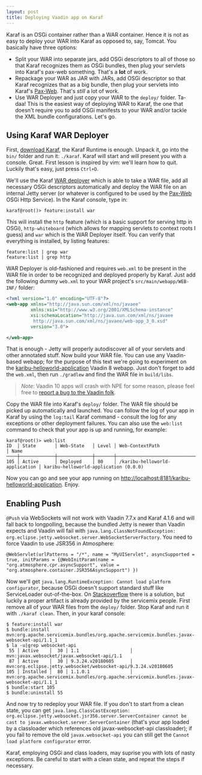 ```yaml
---
layout: post
title: Deploying Vaadin app on Karaf
---
```


Karaf is an OSGi container rather than a WAR container. Hence it is not as
easy to deploy your WAR into Karaf as opposed to, say, Tomcat. You basically
have three options:
* Split your WAR into separate jars, add OSGi descriptors to all of those
  so that Karaf recognizes them as OSGi bundles, then plug your servlets
  into Karaf's pax-web something. That's a **lot** of work.
* Repackage your WAR as JAR with JARs, add OSGi descriptor so that Karaf
  recognizes that as a big bundle, then plug your servlets into Karaf's
  [Pax-Web](https://ops4j1.jira.com/wiki/spaces/paxweb/overview). That's
  *still* a lot of work.
* Use WAR Deployer and just copy your WAR to the `deploy/` folder. Ta-daa!
  This is the easiest way of deploying WAR to Karaf, the one that doesn't
  require you to add OSGi manifests to your WAR and/or tackle the XML bundle
  configurations. Let's go.

## Using Karaf WAR Deployer

First, [download Karaf](https://karaf.apache.org/download.html), the Karaf
Runtime is enough. Unpack it, go into the `bin/` folder and run it: `./karaf`.
Karaf will start and will present you with a console. Great. First lesson
is inspired by vim: we'll learn how to quit. Luckily that's easy, just press `Ctrl+D`.

We'll use the Karaf [WAR deployer](http://karaf.apache.org/manual/latest/#_war_deployer)
which is able to take a WAR file, add all necessary OSGi descriptors automatically
and deploy the WAR file on an internal Jetty server (or whatever is configured
to be used by the [Pax-Web](https://ops4j1.jira.com/wiki/spaces/paxweb/overview)
OSGi Http Service). In the Karaf console, type in:

```
karaf@root()> feature:install war
```

This will install the `http` feature (which is a basic support for serving
http in OSGi), `http-whiteboard` (which allows for mapping servlets to context
roots I guess) and `war` which is the WAR Deployer itself. You can verify
that everything is installed, by listing features:

```
feature:list | grep war
feature:list | grep http
```

WAR Deployer is old-fashioned and requires `web.xml` to be present in the
WAR file in order to be recognized and deployed properly by Karaf. Just add
the following dummy `web.xml` to your WAR project's `src/main/webapp/WEB-INF/` folder:

```xml
<?xml version="1.0" encoding="UTF-8"?>
<web-app xmlns="http://java.sun.com/xml/ns/javaee"
         xmlns:xsi="http://www.w3.org/2001/XMLSchema-instance"
         xsi:schemaLocation="http://java.sun.com/xml/ns/javaee
		  http://java.sun.com/xml/ns/javaee/web-app_3_0.xsd"
         version="3.0">

</web-app>
```

That is enough - Jetty will properly autodiscover all of your servlets and
other annotated stuff. Now build your WAR file. You can use any Vaadin-based webapp;
for the purpose of this text we're going to experiment on the
[karibu-helloworld-application](https://github.com/mvysny/karibu-helloworld-application)
Vaadin 8 webapp. Just don't forget to add the `web.xml`, then run `./gradlew`
and find the WAR file in `build/libs`.

> *Note*: Vaadin 10 apps will crash with NPE for some reason, please feel
free to [report a bug to the Vaadin folk](https://github.com/vaadin/flow).

Copy the WAR file into Karaf's `deploy/` folder. The WAR file should be picked
up automatically and launched. You can follow the log of your app in Karaf
by using the `log:tail` Karaf command - consult the log for any exceptions
or other deployment failures. You can also use the `web:list` command to
check that your app is up and running, for example:

```
karaf@root()> web:list
ID  │ State       │ Web-State   │ Level │ Web-ContextPath                │ Name
────┼─────────────┼─────────────┼───────┼────────────────────────────────┼──────────────────────────────────────
105 │ Active      │ Deployed    │ 80    │ /karibu-helloworld-application │ karibu-helloworld-application (0.0.0)
```

Now you can go and see your app running on
[http://localhost:8181/karibu-helloworld-application](http://localhost:8181/karibu-helloworld-application). Enjoy.

## Enabling Push

`@Push` via WebSockets will not work with Vaadin 7.7.x and Karaf 4.1.6 and
will fall back to longpolling, because the bundled Jetty is newer than Vaadin
expects and Vaadin will fail with `java.lang.ClassNotFoundException: org.eclipse.jetty.websocket.server.WebSocketServerFactory`.
You need to force Vaadin to use JSR356 in Atmosphere:

```
@WebServlet(urlPatterns = "/*", name = "MyUIServlet", asyncSupported = true, initParams = {@WebInitParam(name = "org.atmosphere.cpr.asyncSupport", value = "org.atmosphere.container.JSR356AsyncSupport") })
```

Now we'll get `java.lang.RuntimeException: Cannot load platform configurator`,
because OSGi doesn't support standard stuff like ServiceLoader out-of-the-box.
On [Stackoverflow](https://stackoverflow.com/questions/39740531/jetty-websocket-java-lang-runtimeexception-cannot-load-platform-configurator)
there is a solution, but luckily a proper artifact is already provided by
the servicemix people. First remove all of your WAR files from the `deploy/`
folder. Stop Karaf and run it with `./karaf clean`. Then, in your karaf console:

```
$ feature:install war
$ bundle:install mvn:org.apache.servicemix.bundles/org.apache.servicemix.bundles.javax-websocket-api/1.1_1
$ la -u|grep websocket-api
 55 │ Active    │  30 │ 1.1                   │ mvn:javax.websocket/javax.websocket-api/1.1
 87 │ Active    │  30 │ 9.3.24.v20180605      │ mvn:org.eclipse.jetty.websocket/websocket-api/9.3.24.v20180605
105 │ Installed │  80 │ 1.1.0.1               │ mvn:org.apache.servicemix.bundles/org.apache.servicemix.bundles.javax-websocket-api/1.1_1
$ bundle:start 105
$ bundle:uninstall 55
```

And now try to redeploy your WAR file. If you don't to start from a clean
state, you can get `java.lang.ClassCastException: org.eclipse.jetty.websocket.jsr356.server.ServerContainer cannot be cast to javax.websocket.server.ServerContainer`
(that's your app loaded by a classloader which references old javax-websocket-api classloader);
if you fail to remove the old `javax.websocket-api` you can still get the
`Cannot load platform configurator` error.

Karaf, employing OSGi and class loaders, may suprise you with lots of nasty
exceptions. Be careful to start with a clean state, and repeat the steps if necessary.
